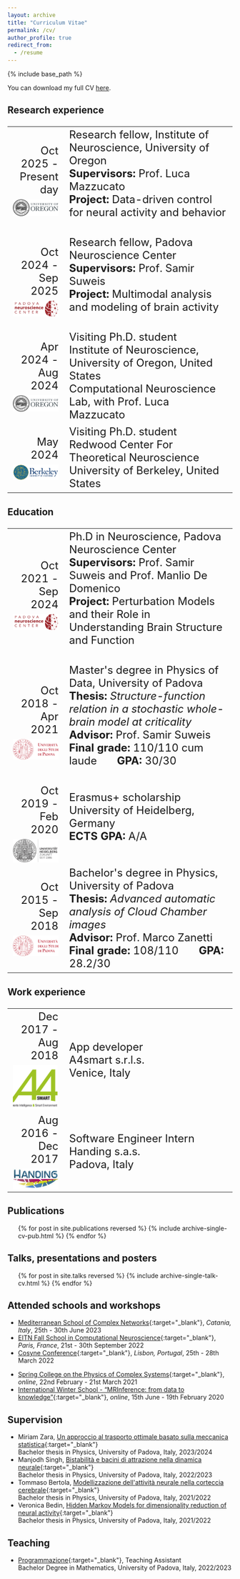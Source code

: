 ```yaml
---
layout: archive
title: "Curriculum Vitae"
permalink: /cv/
author_profile: true
redirect_from:
  - /resume
---
```


{% include base_path %}

You can download my full CV [here](/files/CV.pdf).

## Research experience
<font size="5">
<table>
  <tr>
    <td width="25%"><div align="right">Oct 2025 - Present day<br>
    <img src='/images/university-of-Oregon-logo.png' style="padding-top:7px; display: block; margin-right:20px;" width="200"></div>
    </td>
    <td width="75%">Research fellow, Institute of Neuroscience, University of Oregon<br>
      <b>Supervisors:</b> Prof. Luca Mazzucato<br>
      <b>Project:</b> Data-driven control for neural activity and behavior<br><br>
   </td>
  </tr>

  <tr>
    <td width="25%"><div align="right">Oct 2024 - Sep 2025<br>
	  <img src='/images/pnc_name.png' style="padding-top:7px;display: block;margin-right:0px;" width="200"></div>
    </td>
    <td width="75%">Research fellow, Padova Neuroscience Center<br>
	     <b>Supervisors:</b> Prof. Samir Suweis<br>
       <b>Project:</b> Multimodal analysis and modeling of brain activity<br><br>
   </td>
  </tr>

  <tr>
    <td width="25%"><div align="right">Apr 2024 - Aug 2024<br>
    <img src='/images/university-of-Oregon-logo.png' style="padding-top:7px; display: block; margin-right:20px;" width="200"></div>
    </td>
    <td width="75%">Visiting Ph.D. student<br>
       Institute of Neuroscience, University of Oregon, United States<br>
       Computational Neuroscience Lab, with Prof. Luca Mazzucato<br>
   </td>
  </tr>

  <tr>
    <td width="25%"><div align="right">May 2024<br>
    <img src='/images/berkeley_logo.png' style="padding-top:7px; display: block; margin-right:20px;" width="200"></div>
    </td>
    <td width="75%">Visiting Ph.D. student<br>
       Redwood Center For Theoretical Neuroscience<br>
       University of Berkeley, United States<br>
   </td>
  </tr>

</table>
</font>

## Education
<font size="5">
<table>
  <tr>
    <td width="25%"><div align="right">Oct 2021 - Sep 2024<br>
	  <img src='/images/pnc_name.png' style="padding-top:7px;display: block;margin-right:0px;" width="200"></div>
    </td>
    <td width="75%">Ph.D in Neuroscience, Padova Neuroscience Center<br>
	     <b>Supervisors:</b> Prof. Samir Suweis and Prof. Manlio De Domenico<br>
       <b>Project:</b> Perturbation Models and their Role in Understanding Brain Structure and Function<br><br>
   </td>
  </tr>

  <tr>
    <td width="25%"><div align="right">Oct 2018 - Apr 2021<br>
		<img src="/images/unipd-universita-di-padova.png" style="padding-top: 7px;display: block;margin-right:0px;" width="180"></div></td>
		<td width="75%">Master's degree in Physics of Data, University of Padova<br>
      <b>Thesis:</b> <i>Structure-function relation in a stochastic whole-brain model at criticality</i><br>
	 		<b>Advisor:</b> Prof. Samir Suweis<br>
      <b>Final grade:</b> 110/110 cum laude &nbsp; &nbsp; &nbsp;
      <b>GPA:</b> 30/30<br><br>
    </td>
  </tr>

  <tr>
    <td width="25%"><div align="right">Oct 2019 - Feb 2020<br>
		<img src="/images/heidelberg_long.png" style="padding-top: 7px;display: block;margin-right:0px;" width="165"></div></td>
		<td width="75%">Erasmus+ scholarship<br>
      University of Heidelberg, Germany<br>
      <b>ECTS GPA:</b> A/A<br><br>
    </td>
  </tr>

  <tr>
    <td width="25%"><div align="right">Oct 2015 - Sep 2018<br>
			<img src="/images/unipd-universita-di-padova.png" style="padding-top: 7px;display: block;margin-right:0px;" width="180"></div></td>
		<td width="75%">Bachelor's degree in Physics, University of Padova<br>
      <b>Thesis:</b> <i>Advanced automatic analysis of Cloud Chamber images</i><br>
	 		<b>Advisor:</b> Prof. Marco Zanetti<br>
      <b>Final grade:</b> 108/110 &nbsp; &nbsp; &nbsp;
      <b>GPA:</b> 28.2/30<br>
    </td>
  </tr>
</table>
</font>

## Work experience
<font size="5">
<table>
  <tr>
    <td width="25%"><div align="right">Dec 2017 - Aug 2018 <br>
    <img src='/images/a4smart.png' style="padding-top:7px; display: block; margin-right:20px;" width="100"></div>
    </td>
    <td width="75%">App developer<br>
       A4smart s.r.l.s.<br>
       Venice, Italy<br>
   </td>
  </tr>

  <tr>
    <td width="25%"><div align="right">Aug 2016 - Dec 2017<br>
    <img src='/images/handing.png' style="padding-top:7px; display: block; margin-right:20px;" width="140"></div>
    </td>
    <td width="75%">Software Engineer Intern<br>
       Handing s.a.s.<br>
       Padova, Italy<br>
   </td>
  </tr>

</table>
</font>


## Publications
  <ul>{% for post in site.publications reversed %}
    {% include archive-single-cv-pub.html %}
  {% endfor %}</ul>

<!-- >
## Organized conferences
* [Robustness, Adaptability and Critical Transitions in Living Systems Satellite](https://liphlab.github.io/REACT2021){:target="_blank"}, *Conference on Complex Systems 2021, Lyon, France*, 27th October 2021
-->

## Talks, presentations and posters
  <ul>{% for post in site.talks reversed %}
    {% include archive-single-talk-cv.html %}
  {% endfor %}</ul>

## Attended schools and workshops
* [Mediterranean School of Complex Networks](https://mediterraneanschoolcomplex.net/){:target="_blank"}<!--_-->, *Catania, Italy*, 25th - 30th June 2023
* [EITN Fall School in Computational Neuroscience](https://eitnschool2022.sciencesconf.org/){:target="_blank"}<!--_-->, *Paris, France*, 21st - 30th September 2022
* [Cosyne Conference](https://www.cosyne.org/){:target="_blank"}<!--_-->, *Lisbon, Portugal*, 25th - 28th March 2022
<!-- * [Workshop: Spatial Brain Dynamics](https://www.physicsoflife.org.uk/physics-of-brains.html){:target="_blank"}, *online*, 11th - 13th May 2022 -->
* [Spring College on the Physics of Complex Systems](http://indico.ictp.it/event/9131/){:target="_blank"}<!--_-->, *online*, 22nd February - 21st March 2021
* [International Winter School - “MRInference: from data to knowledge”](https://dpss.unipd.it/winter-school-2021/home){:target="_blank"}<!--_-->, *online*, 15th June - 19th February 2020

<!-- 
## Honors and awards
* **SECS grant**, provided by the Young Researcher in Complex Systems Society.
* **Physical Review Letters Editors' Suggestion and [Physics Viewpoint](https://physics.aps.org/articles/v14/162){:target="_blank"}** for the paper "Mutual information disentangles interactions from changing environments"
* **Best Poster Award** at SMEEB 2021 for the poster "Modeling the emergence of scale-free fire outbreaks in Australia"
* **Graduate Alumni Award**, best student to graduate in a Master of Science at the University of Padova, academic year 2018/2019
-->

## Supervision
* Miriam Zara, [Un approccio al trasporto ottimale basato sulla meccanica statistica](https://thesis.unipd.it/handle/20.500.12608/64696){:target="_blank"}<br>
Bachelor thesis in Physics, University of Padova, Italy, 2023/2024
* Manjodh Singh, [Bistabilità e bacini di attrazione nella dinamica neurale](https://thesis.unipd.it/handle/20.500.12608/53401){:target="_blank"}<br>
Bachelor thesis in Physics, University of Padova, Italy, 2022/2023
* Tommaso Bertola, [Modellizzazione dell'attività neurale nella corteccia cerebrale](https://thesis.unipd.it/handle/20.500.12608/35057?mode=simple){:target="_blank"}<br>
Bachelor thesis in Physics, University of Padova, Italy, 2021/2022
* Veronica Bedin, [Hidden Markov Models for dimensionality reduction of neural activity](https://thesis.unipd.it/handle/20.500.12608/41577){:target="_blank"}<br>
Bachelor thesis in Physics, University of Padova, Italy, 2021/2022

## Teaching
* [Programmazione](https://www.didattica.unipd.it/off/2022/LT/SC/SC1159/000ZZ/SCM0014406/A1302){:target="_blank"}, Teaching Assistant<br>
Bachelor Degree in Mathematics, University of Padova, Italy, 2022/2023

<!-- Talks
======
  <ul>{% for post in site.talks %}
    {% include archive-single-talk-cv.html %}
  {% endfor %}</ul>
  
Teaching
======
  <ul>{% for post in site.teaching %}
    {% include archive-single-cv.html %}
  {% endfor %}</ul>
  
Service and leadership
======
* Currently signed in to 43 different slack teams
-->